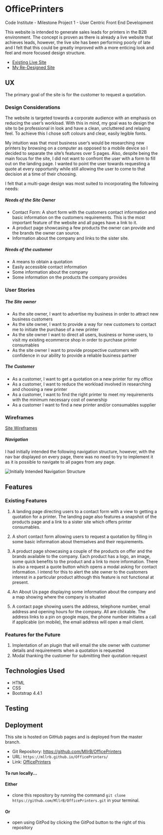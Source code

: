 # OfficePrinters

Code Institute - Milestone Project 1 - User Centric Front End Development

This website is intended to generate sales leads for printers in the B2B environment. The concept is proven as there is already a live website that achieves leads, however, the live site has been performing poorly of late and I felt that this could be greatly improved with a more enticing look and feel and more focused design structure.

* [Existing Live Site](http://www.officeprinters.ie)
* [My Re-Designed Site](https://mllrb.github.io/OfficePrinters/)


## UX

The primary goal of the site is for the customer to request a quotation.

### Design Considerations
The website is targeted towards a corporate audience with an emphasis on reducing the user’s workload. With this in mind, my goal was to design the site to be professional in look and have a clean, uncluttered and relaxing feel. To achieve this I chose soft colours and clear, easily legible fonts.

My intuition was that most business user’s would be researching new printers by browsing on a computer as opposed to a mobile device so I decided to separate the site’s features over 5 pages. Also, despite being the main focus for the site, I did not want to confront the user with a form to fill out on the landing page.  I wanted to point the user towards requesting a quote at every opportunity while still allowing the user to come to that decision at a time of their choosing.

I felt that a multi-page design was most suited to incorporating the following needs:

##### Needs of the Site Owner 
* Contact Form: A short form with the customers contact information and basic information on the customers requirements. This is the most important feature of the website and all pages have a link to it.
* A product page showcasing a few products the owner can provide and the brands the owner can source.
* Information about the company and links to the sister site.

##### Needs of the customer
* A means to obtain a quotation
* Easily accessible contact information
* Some information about the company
* Some information on the products the company provides


### User Stories

##### The Site owner 
* As the site owner, I want to advertise my business in order to attract new business customers
* As the site owner, I want to provide a way for new customers to contact me to initiate the purchase of a new printer
* As the site owner I want to direct all users, business or home users, to visit my existing ecommerce shop in order to purchase printer consumables
* As the site owner I want to provide prospective customers with confidence in our ability to provide a reliable business partner

##### The Customer 
* As a customer, I want to get a quotation on a new printer for my office
* As a customer, I want to reduce the workload involved in researching and choosing a new printer
* As a customer, I want to find the right printer to meet my requirements with the minimum necessary cost of ownership
* As a customer I want to find a new printer and/or consumables supplier


### Wireframes

[Site Wireframes](../OfficePrinters/officeprinters_Wireframes.pdf)

##### Navigation
I had initially intended the following navigation structure, however, with the nav bar displayed on every page, there was no need to try to implement it as it is possible to navigate to all pages from any page.

![Initially Intended Navigation Structure](../OfficePrinters/assets/media/navigation-structure.png)


## Features

### Existing Features
1. A landing page directing users to a contact form with a view to getting a quotation for a printer. The landing page also features a snapshot of the products page and a link to a sister site which offers printer consumables.

1. A short contact form allowing users to request a quotation by filling in some basic information about themselves and their requirements.

1. A product page showcasing a couple of the products on offer and the brands available to the company. Each product has a logo, an image, some quick benefits to the product and a link to more information. There is also a request a quote button which opens a modal asking for contact information. I intend for this to alert the site owner to the customers interest in a particular product although this feature is not functional at present.

1. An About Us page displaying some information about the company and a map showing where the company is situated 

1. A contact page showing users the address, telephone number, email address and opening hours for the company. All are clickable. The address links to a pin on google maps, the phone number initiates a call if applicable (on mobile), the email address will open a mail client.

### Features for the Future
1. Implentation of an plugin that will email the site owner with customer details and requirements when a quotation is requested
1. Modal thanking the customer for submitting their quotation request

## Technologies Used
* HTML
* CSS
* Bootstrap 4.4.1

## Testing

## Deployment
This site is hosted on GitHub pages and is deployed from the master branch.
* Git Repository: https://github.com/MllrB/OfficePrinters
* URL:  `https://mllrb.github.io/OfficePrinters/ `	
* Link: [OfficePrinters](https://mllrb.github.io/OfficePrinters/)

#### To run locally...
#### Either 
* clone this repository by running the command `git clone https://github.com/MllrB/OfficePrinters.git` in your terminal.
#### Or
* open using GitPod by clicking the GitPod button to the right of this repository 



